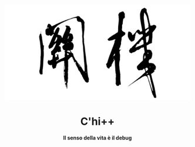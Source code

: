 
![](../img/apparato.png)

<div align=center>
<h1>C'hi++</h1>
<b>Il senso della vita è il debug</b>
</div>
